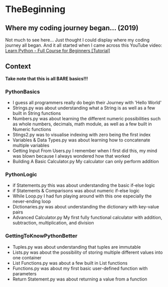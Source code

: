 # TheBeginning

## Where my coding journey began... (2019)

Not much to see here... Just thought I could display where my coding journey all began.
And it all started when I came across this YouTube video:
[Learn Python - Full Course for Beginners [Tutorial]](https://www.youtube.com/watch?v=rfscVS0vtbw)

## Context
**Take note that this is all BARE basics!!!**

### PythonBasics
- I guess all programmers really do begin their Journey with 'Hello World'
- Strings.py was about understanding what a String is as well as a few built in String functions
- Numbers.py was about learning the different numeric possibilities such as whole numbers, decimals, math module, as well as a few built in Numeric functions
- Stings2.py was to visualise indexing with zero being the first index
- Variables & Data Types.py was about learning how to concatenate multiple variables
- Getting Input From Users.py I remember when I first did this, my mind was blown because I always wondered how that worked
- Building A Basic Calculator.py My calculator can only perform addition 

### PythonLogic
- if Statements.py this was about understanding the basic if-else logic
- if Statements & Comparisons was about numeric if-else logic
- While Loop.py I had fun playing around with this one especially the never-ending loop
- Dictionaries.py was about understanding the dictionary with key-value pairs
- Advanced Calculator.py My first fully functional calculator with addition, subtraction, multiplication, and division

### GettingToKnowPythonBetter
- Tuples.py was about understanding that tuples are immutable
- Lists.py was about the possibility of storing multiple different values into one container
- List Functions.py was about a few built in List functions
- Functions.py was about my first basic user-defined function with parameters
- Return Statement.py was about returning a value from a function